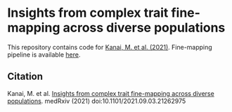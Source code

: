 # Insights from complex trait fine-mapping across diverse populations

This repository contains code for [Kanai, M. et al. (2021)](http://dx.doi.org/10.1101/2021.09.03.21262975). Fine-mapping pipeline is available [here](https://github.com/mkanai/finemapping-pipeline).

## Citation
Kanai, M. et al. [Insights from complex trait fine-mapping across diverse populations](http://dx.doi.org/10.1101/2021.09.03.21262975). medRxiv (2021) doi:10.1101/2021.09.03.21262975
